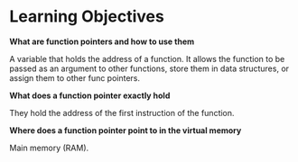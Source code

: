 # Learning Objectives

**What are function pointers and how to use them**

A variable that holds the address of a function. It allows the function to be passed as an argument to other functions,
store them in data structures, or assign them to other func pointers.


**What does a function pointer exactly hold**

They hold the address of the first instruction of the function.


**Where does a function pointer point to in the virtual memory**

Main memory (RAM).

